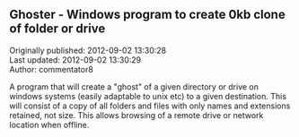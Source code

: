 ## Ghoster - Windows program to create 0kb clone of folder or drive  
Originally published: 2012-09-02 13:30:28  
Last updated: 2012-09-02 13:30:29  
Author: commentator8   
  
A program that will create a "ghost" of a given directory or drive on windows systems
(easily adaptable to unix etc) to a given destination. This will consist of a copy of all folders and files with only names and extensions retained, not size.
This allows browsing of a remote drive or network location when offline.